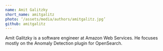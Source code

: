 ```yaml
---
name: Amit Galitzky
short_name: amitgalitz
photo: ‘/assets/media/authors/amitgalitz.jpg’
github: amitgalitz
---
```


Amit Galitzky is a software engineer at Amazon Web Services. He focuses mostly on the Anomaly Detection plugin for OpenSearch.